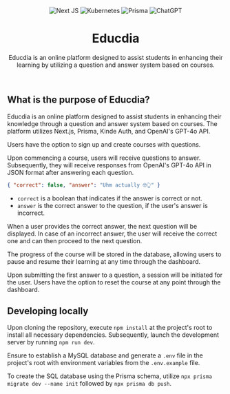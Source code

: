 <div align="center">

  <p align="center">

![Next JS](https://img.shields.io/badge/Next-black?style=for-the-badge&logo=next.js&logoColor=white)
![Kubernetes](https://img.shields.io/badge/kubernetes-%23326ce5.svg?style=for-the-badge&logo=kubernetes&logoColor=white)
![Prisma](https://img.shields.io/badge/Prisma-3982CE?style=for-the-badge&logo=Prisma&logoColor=white)
![ChatGPT](https://img.shields.io/badge/chatGPT-74aa9c?style=for-the-badge&logo=openai&logoColor=white)

  </p>

  <h1 align="center">Educdia</h1>

  <p align="center">
    Educdia is an online platform designed to assist students in enhancing their learning by utilizing a question and answer system based on  courses.
</p>

</div>

<br>

## What is the purpose of Educdia?

Educdia is an online platform designed to assist students in enhancing their knowledge through a question and answer system based on courses. The platform utilizes Next.js, Prisma, Kinde Auth, and OpenAI's GPT-4o API.

Users have the option to sign up and create courses with questions.

Upon commencing a course, users will receive questions to answer. Subsequently, they will receive responses from OpenAI's GPT-4o API in JSON format after answering each question.

```json
{ "correct": false, "answer": "Uhm actually 🤓👆" }
```
- `correct` is a boolean that indicates if the answer is correct or not.
- `answer` is the correct answer to the question, if the user's answer is incorrect.

When a user provides the correct answer, the next question will be displayed. In case of an incorrect answer, the user will receive the correct one and can then proceed to the next question.

The progress of the course will be stored in the database, allowing users to pause and resume their learning at any time through the dashboard.

Upon submitting the first answer to a question, a session will be initiated for the user. Users have the option to reset the course at any point through the dashboard.

## Developing locally

Upon cloning the repository, execute `npm install` at the project's root to install all necessary dependencies. Subsequently, launch the development server by running `npm run dev`.

Ensure to establish a MySQL database and generate a `.env` file in the project's root with environment variables from the `.env.example` file.

To create the SQL database using the Prisma schema, utilize `npx prisma migrate dev --name init` followed by `npx prisma db push`.